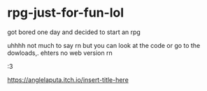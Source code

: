 # rpg-just-for-fun-lol
got bored one day and decided to start an rpg

uhhhh not much to say rn but you can look at the code or go to the dowloads,. ehters no web version rn

:3

https://anglelaputa.itch.io/insert-title-here
